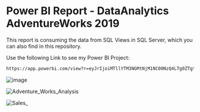 # Power BI Report - DataAnalytics AdventureWorks 2019

This report is consuming the data from SQL Views in SQL Server, which you can also find in this repository. 

Use the following Link to see my Power BI Project: 
```bash
https://app.powerbi.com/view?r=eyJrIjoiMTllYTM3NGMtNjM1NC00NzQ4LTg0ZTgtY2NiOGRiMjBlNzRkIiwidCI6IjdjMGMzNmY1LWFmODMtNGMyNC04ODQ0LTk5NjJlMDE2MzcxOSIsImMiOjEwfQ%3D%3D

```
![image](https://user-images.githubusercontent.com/63975528/210276565-cec7c0da-83c5-4834-9061-b7c62c7658c1.png)

![Adventure_Works_Analysis](https://user-images.githubusercontent.com/63975528/207407556-2ba3e987-db6d-4ed7-94ca-b8c419352b2e.jpg)

![Sales_](https://user-images.githubusercontent.com/63975528/207457889-22c9ec33-16bf-4a6c-96ec-6c12a2594593.jpg)



